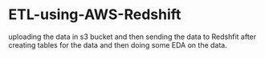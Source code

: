 # ETL-using-AWS-Redshift
uploading the data in s3 bucket and then sending the data to Redshfit after creating tables for the data and then doing some EDA on the data.

